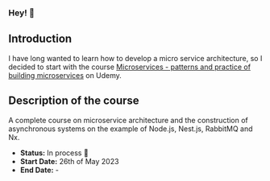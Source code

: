### Hey! 👋

## Introduction
I have long wanted to learn how to develop a micro service architecture, so I decided to start with the course [Microservices - patterns and practice of building microservices](https://www.udemy.com/course/microservices-nodejs/) on Udemy.

## Description of the course
A complete course on microservice architecture and the construction of asynchronous systems on the example of Node.js, Nest.js, RabbitMQ and Nx.

- **Status:** In process 🔵
- **Start Date:** 26th of May 2023
- **End Date:** -